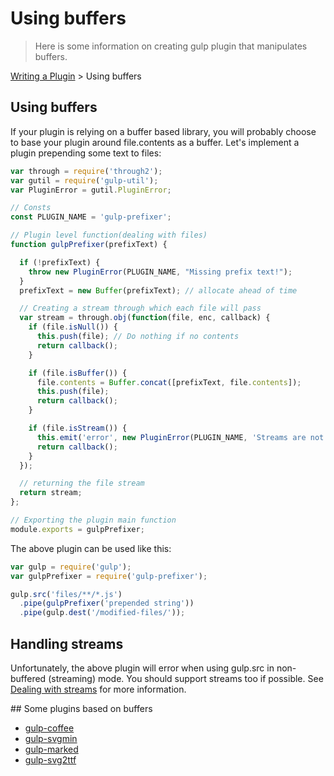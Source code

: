 # Using buffers

> Here is some information on creating gulp plugin that manipulates buffers.

[Writing a Plugin](README.md) > Using buffers

## Using buffers
If your plugin is relying on a buffer based library, you will probably choose to base your plugin around file.contents as a buffer. Let's implement a plugin prepending some text to files:

```js
var through = require('through2');
var gutil = require('gulp-util');
var PluginError = gutil.PluginError;

// Consts
const PLUGIN_NAME = 'gulp-prefixer';

// Plugin level function(dealing with files)
function gulpPrefixer(prefixText) {

  if (!prefixText) {
    throw new PluginError(PLUGIN_NAME, "Missing prefix text!");
  }
  prefixText = new Buffer(prefixText); // allocate ahead of time

  // Creating a stream through which each file will pass
  var stream = through.obj(function(file, enc, callback) {
    if (file.isNull()) {
      this.push(file); // Do nothing if no contents
      return callback();
    }

    if (file.isBuffer()) {
      file.contents = Buffer.concat([prefixText, file.contents]);
      this.push(file);
      return callback();
    }

    if (file.isStream()) {
      this.emit('error', new PluginError(PLUGIN_NAME, 'Streams are not supported!'));
      return callback();
    }
  });

  // returning the file stream
  return stream;
};

// Exporting the plugin main function
module.exports = gulpPrefixer;
```
The above plugin can be used like this:

```js
var gulp = require('gulp');
var gulpPrefixer = require('gulp-prefixer');

gulp.src('files/**/*.js')
  .pipe(gulpPrefixer('prepended string'))
  .pipe(gulp.dest('/modified-files/'));
```

## Handling streams

Unfortunately, the above plugin will error when using gulp.src in non-buffered (streaming) mode. You should support streams too if possible. See [Dealing with streams](dealing-with-streams.md) for more information.

## Some plugins based on buffers

* [gulp-coffee](https://github.com/wearefractal/gulp-coffee)
* [gulp-svgmin](https://github.com/ben-eb/gulp-svgmin)
* [gulp-marked](https://github.com/lmtm/gulp-marked)
* [gulp-svg2ttf](https://github.com/nfroidure/gulp-svg2ttf)
